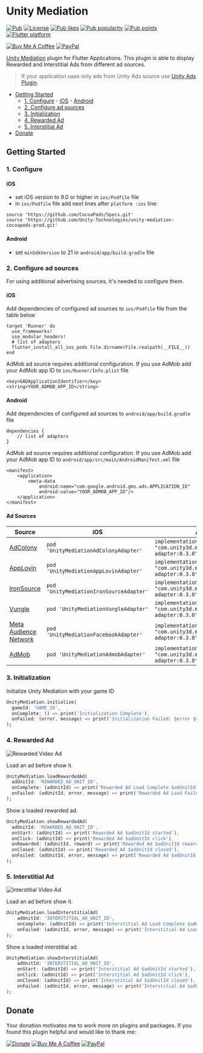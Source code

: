 # Unity Mediation

[![Pub](https://img.shields.io/pub/v/unity_mediation.svg)](https://pub.dev/packages/unity_mediation)
[![License](https://img.shields.io/github/license/pavelzaichyk/flutter_unity_mediation)](https://github.com/pavelzaichyk/flutter_unity_mediation/blob/master/LICENSE)
[![Pub likes](https://badgen.net/pub/likes/unity_mediation)](https://pub.dev/packages/unity_mediation/score)
[![Pub popularity](https://badgen.net/pub/popularity/unity_mediation)](https://pub.dev/packages/unity_mediation/score)
[![Pub points](https://badgen.net/pub/points/unity_mediation)](https://pub.dev/packages/unity_mediation/score)
[![Flutter platform](https://badgen.net/pub/flutter-platform/unity_mediation)](https://pub.dev/packages/unity_mediation)


[![Buy Me A Coffee](https://img.shields.io/badge/Donate-Buy%20me%20a%20coffee-FFDD00?logo=buymeacoffee)](https://www.buymeacoffee.com/rebeloid)
[![PayPal](https://img.shields.io/badge/Donate-PayPal-066BB7?logo=paypal)](https://paypal.me/pavelzaichyk)

[Unity Mediation](https://docs.unity.com/mediation/IntroToMediation.htm) plugin for Flutter Applications. This plugin is able to display Rewarded and Interstitial Ads from different ad sources.

> If your application uses only ads from Unity Ads source use [Unity Ads Plugin](https://pub.dev/packages/unity_ads_plugin).

- [Getting Started](#getting-started)
    - [1. Configure](#1-configure)
          - [iOS](#ios)
          - [Android](#android)
    - [2. Configure ad sources](#2-configure-ad-sources)
    - [3. Initialization](#3-initialization)
    - [4. Rewarded Ad](#4-rewarded-ad)
    - [5. Interstitial Ad](#5-interstitial-ad)
- [Donate](#donate)

## Getting Started

### 1. Configure

#### iOS

- set iOS version to 9.0 or higher in `ios/Podfile` file
- in `ios/Podfile` file add next lines after `platform :ios` line:

```
source 'https://github.com/CocoaPods/Specs.git'
source 'https://github.com/Unity-Technologies/unity-mediation-cocoapods-prod.git'
```

#### Android

- set `minSdkVersion` to 21 in `android/app/build.gradle` file

### 2. Configure ad sources

For using additional advertising sources, it's needed to configure them.

#### iOS

Add dependencies of configured ad sources to `ios/Podfile` file from the table below

```
target 'Runner' do
  use_frameworks!
  use_modular_headers!
  # list of adapters
  flutter_install_all_ios_pods File.dirname(File.realpath(__FILE__))
end
```

AdMob ad source requires additional configuration. If you use AdMob add your AdMob app ID to `ios/Runner/Info.plist` file

```
<key>GADApplicationIdentifier</key>
<string>YOUR_ADMOB_APP_ID</string>
```

#### Android

Add dependencies of configured ad sources to `android/app/build.gradle` file

```
dependencies {
    // list of adapters
}
```

AdMob ad source requires additional configuration. If you use AdMob add your AdMob app ID to `android/app/src/main/AndroidManifest.xml` file

```
<manifest>
    <application>
        <meta-data
            android:name="com.google.android.gms.ads.APPLICATION_ID"
            android:value="YOUR_ADMOB_APP_ID"/>
    </application>
</manifest>
```

#### Ad Sources

Source | iOS | Android
--- | --- | --- 
[AdColony](https://docs.unity.com/mediation/AdSourceSetupAdColony.htm) | ```pod 'UnityMediationAdColonyAdapter'``` | ```implementation "com.unity3d.mediation:adcolony-adapter:0.3.0"```
[AppLovin](https://docs.unity.com/mediation/AdSourceSetupAppLovin.htm) | ```pod 'UnityMediationAppLovinAdapter'``` | ```implementation "com.unity3d.mediation:applovin-adapter:0.3.0"```
[IronSource](https://docs.unity.com/mediation/AdSourceSetupIronSource.htm) | ```pod 'UnityMediationIronSourceAdapter'``` | ```implementation "com.unity3d.mediation:ironsource-adapter:0.3.0"  ```
[Vungle](https://docs.unity.com/mediation/AdSourceSetupVungle.htm) | ```pod 'UnityMediationVungleAdapter'``` | ```implementation "com.unity3d.mediation:vungle-adapter:0.3.0"```
[Meta Audience Network ](https://docs.unity.com/mediation/AdSourceSetupMetaAudienceNetwork.htm) | ```pod 'UnityMediationFacebookAdapter'``` | ```implementation "com.unity3d.mediation:facebook-adapter:0.3.0"```
[AdMob](https://docs.unity.com/mediation/AdSourceSetupAdMob.htm) | ```pod 'UnityMediationAdmobAdapter'``` | ```implementation "com.unity3d.mediation:admob-adapter:0.3.0"```


### 3. Initialization

Initialize Unity Mediation with your game ID

```dart
UnityMediation.initialize(
  gameId: 'GAME_ID',
  onComplete: () => print('Initialization Complete'),
  onFailed: (error, message) => print('Initialization Failed: $error $message'),
);
```

### 4. Rewarded Ad

![Rewarded Video Ad](https://i.giphy.com/media/3jFdYYJ19T1hXWLG9T/giphy.gif "Rewarded Video Ad")

Load an ad before show it.

```dart
UnityMediation.loadRewardedAd(
  adUnitId: 'REWARDED_AD_UNIT_ID',
  onComplete: (adUnitId) => print('Rewarded Ad Load Complete $adUnitId'),
  onFailed: (adUnitId, error, message) => print('Rewarded Ad Load Failed $adUnitId: $error $message'),
);
```

Show a loaded rewarded ad.

```dart
UnityMediation.showRewardedAd(
  adUnitId: 'REWARDED_AD_UNIT_ID',
  onStart: (adUnitId) => print('Rewarded Ad $adUnitId started'),
  onClick: (adUnitId) => print('Rewarded Ad $adUnitId click'),
  onRewarded: (adUnitId, reward) => print('Rewarded Ad $adUnitId rewarded $reward'),
  onClosed: (adUnitId) => print('Rewarded Ad $adUnitId closed'),
  onFailed: (adUnitId, error, message) => print('Rewarded Ad $adUnitId failed: $error $message'),
);
```

### 5. Interstitial Ad

![Interstitial Video Ad](https://i.giphy.com/media/ZR2ZMhinT90z3wVBlY/giphy.gif "Interstitial Video Ad")

Load an ad before show it.

```dart
UnityMediation.loadInterstitialAd(
    adUnitId: 'INTERSTITIAL_AD_UNIT_ID',
    onComplete: (adUnitId) => print('Interstitial Ad Load Complete $adUnitId'),
    onFailed: (adUnitId, error, message) => print('Interstitial Ad Load Failed $adUnitId: $error $message'),
);
```

Show a loaded interstitial ad.

```dart
UnityMediation.showInterstitialAd(
    adUnitId: 'INTERSTITIAL_AD_UNIT_ID',
    onStart: (adUnitId) => print('Interstitial Ad $adUnitId started'),
    onClick: (adUnitId) => print('Interstitial Ad $adUnitId click'),
    onClosed: (adUnitId) => print('Interstitial Ad $adUnitId closed'),
    onFailed: (adUnitId, error, message) => print('Interstitial Ad $adUnitId failed: $error $message'),
);
```

## Donate

Your donation motivates me to work more on plugins and packages. If you found this plugin helpful and would like to thank me:

[![Donate](https://www.paypalobjects.com/en_US/PL/i/btn/btn_donateCC_LG.gif)](https://www.paypal.com/donate/?hosted_button_id=BETLWH4Z8G7UQ)
[![Buy Me A Coffee](https://img.buymeacoffee.com/button-api/?text=Buy%20me%20a%20coffee&emoji=&slug=rebeloid&button_colour=FFDD00&font_colour=000000&font_family=Cookie&outline_colour=000000&coffee_colour=ffffff)](https://www.buymeacoffee.com/rebeloid)
[![PayPal](https://img.shields.io/badge/Donate-PayPal-066BB7?logo=paypal)](https://paypal.me/pavelzaichyk)

